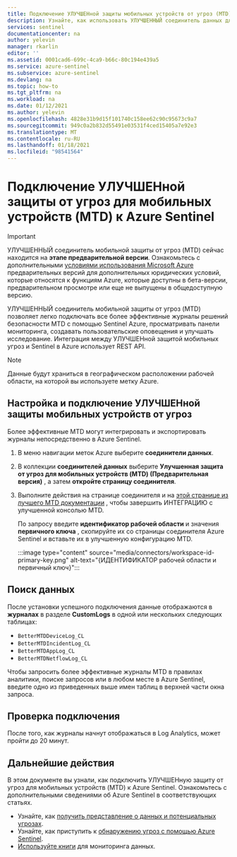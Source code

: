 ```yaml
---
title: Подключение УЛУЧШЕНной защиты мобильных устройств от угроз (MTD) к Azure Sentinel | Документация Майкрософт
description: Узнайте, как использовать УЛУЧШЕННЫЙ соединитель данных для защиты мобильных устройств от угроз (MTD) для извлечения журналов MTD в Azure Sentinel. Просмотр данных MTD в книгах, создание оповещений и улучшение расследования.
services: sentinel
documentationcenter: na
author: yelevin
manager: rkarlin
editor: ''
ms.assetid: 0001cad6-699c-4ca9-b66c-80c194e439a5
ms.service: azure-sentinel
ms.subservice: azure-sentinel
ms.devlang: na
ms.topic: how-to
ms.tgt_pltfrm: na
ms.workload: na
ms.date: 01/12/2021
ms.author: yelevin
ms.openlocfilehash: 4828e31b9d15f101740c158ee62c90c95673c9a7
ms.sourcegitcommit: 949c0a2b832d55491e03531f4ced15405a7e92e3
ms.translationtype: MT
ms.contentlocale: ru-RU
ms.lasthandoff: 01/18/2021
ms.locfileid: "98541564"
---
```

# <a name="connect-your-better-mobile-threat-defense-mtd-to-azure-sentinel"></a>Подключение УЛУЧШЕНной защиты от угроз для мобильных устройств (MTD) к Azure Sentinel

> [!IMPORTANT]
> УЛУЧШЕННЫЙ соединитель мобильной защиты от угроз (MTD) сейчас находится на **этапе предварительной версии**. Ознакомьтесь с дополнительными [условиями использования Microsoft Azure](https://azure.microsoft.com/support/legal/preview-supplemental-terms/) предварительных версий для дополнительных юридических условий, которые относятся к функциям Azure, которые доступны в бета-версии, предварительном просмотре или еще не выпущены в общедоступную версию.

УЛУЧШЕННЫЙ соединитель мобильной защиты от угроз (MTD) позволяет легко подключать все более эффективные журналы решений безопасности MTD с помощью Sentinel Azure, просматривать панели мониторинга, создавать пользовательские оповещения и улучшать исследование. Интеграция между УЛУЧШЕНной защитой мобильных угроз и Sentinel в Azure использует REST API.

> [!NOTE]
> Данные будут храниться в географическом расположении рабочей области, на которой вы используете метку Azure.

## <a name="configure-and-connect-better-mobile-threat-defense"></a>Настройка и подключение УЛУЧШЕНной защиты мобильных устройств от угроз

Более эффективные MTD могут интегрировать и экспортировать журналы непосредственно в Azure Sentinel.

1. В меню навигации меток Azure выберите **соединители данных**.

1. В коллекции **соединителей данных** выберите **Улучшенная защита от угроз для мобильных устройств (MTD) (Предварительная версия)** , а затем **откройте страницу соединителя**.

1. Выполните действия на странице соединителя и на [этой странице из лучшего MTD документации](https://mtd-docs.bmobi.net/integrations/azure-sentinel/setup-integration#mtd-integration-configuration) , чтобы завершить ИНТЕГРАЦИЮ с улучшенной консолью MTD.

    По запросу введите **идентификатор рабочей области** и значения **первичного ключа** , скопируйте их со страницы соединителя Azure Sentinel и вставьте их в улучшенную конфигурацию MTD.

    :::image type="content" source="media/connectors/workspace-id-primary-key.png" alt-text="{ИДЕНТИФИКАТОР рабочей области и первичный ключ}":::

## <a name="find-your-data"></a>Поиск данных

После установки успешного подключения данные отображаются в **журналах** в разделе **CustomLogs** в одной или нескольких следующих таблицах:
- `BetterMTDDeviceLog_CL`
- `BetterMTDIncidentLog_CL`
- `BetterMTDAppLog_CL`
- `BetterMTDNetflowLog_CL`

Чтобы запросить более эффективные журналы MTD в правилах аналитики, поиске запросов или в любом месте в Azure Sentinel, введите одно из приведенных выше имен таблиц в верхней части окна запроса.

## <a name="validate-connectivity"></a>Проверка подключения

После того, как журналы начнут отображаться в Log Analytics, может пройти до 20 минут. 

## <a name="next-steps"></a>Дальнейшие действия

В этом документе вы узнали, как подключить УЛУЧШЕНную защиту от угроз для мобильных устройств (MTD) к Azure Sentinel. Ознакомьтесь с дополнительными сведениями об Azure Sentinel в соответствующих статьях.
- Узнайте, как [получить представление о данных и потенциальных угрозах](quickstart-get-visibility.md).
- Узнайте, как приступить к [обнаружению угроз с помощью Azure Sentinel](tutorial-detect-threats-built-in.md).
- [Используйте книги](tutorial-monitor-your-data.md) для мониторинга данных.
